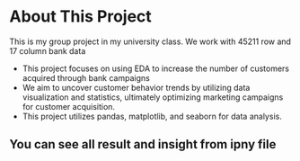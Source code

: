 # About This Project
This is my group project in my university class. We work with 45211 row and 17 column bank data

- This project focuses on using EDA to increase the number of customers acquired through bank campaigns
- We aim to uncover customer behavior trends by utilizing data visualization and statistics, ultimately optimizing marketing campaigns for customer acquisition.
- This project utilizes pandas, matplotlib, and seaborn for data analysis.

## You can see all result and insight from ipny file



